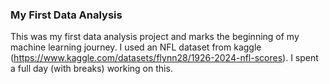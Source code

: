 ### My First Data Analysis
This was my first data analysis project and marks the beginning of my machine learning journey. I used an NFL dataset from kaggle (https://www.kaggle.com/datasets/flynn28/1926-2024-nfl-scores). I spent a full day (with breaks) working on this.

